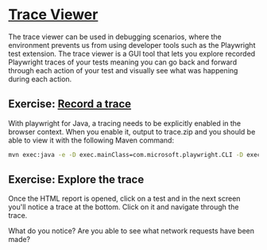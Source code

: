 # [Trace Viewer](https://playwright.dev/java/docs/trace-viewer-intro)

The trace viewer can be used in debugging scenarios, where the environment prevents us from using developer tools such as the Playwright test extension.
The trace viewer is a GUI tool that lets you explore recorded Playwright traces of your tests meaning you can go back and forward through each action of your test and visually see what was happening during each action.

## Exercise: [Record a trace](https://playwright.dev/java/docs/trace-viewer-intro#recording-a-trace)

With playwright for Java, a tracing needs to be explicitly enabled in the browser context. When you enable it, output to trace.zip and you should be able to view it with the following Maven command:

```bash
mvn exec:java -e -D exec.mainClass=com.microsoft.playwright.CLI -D exec.args="show-trace trace.zip"
```

## Exercise: Explore the trace

Once the HTML report is opened, click on a test and in the next screen you'll notice a trace at the bottom. Click on it and navigate through the trace.

What do you notice?
Are you able to see what network requests have been made?
